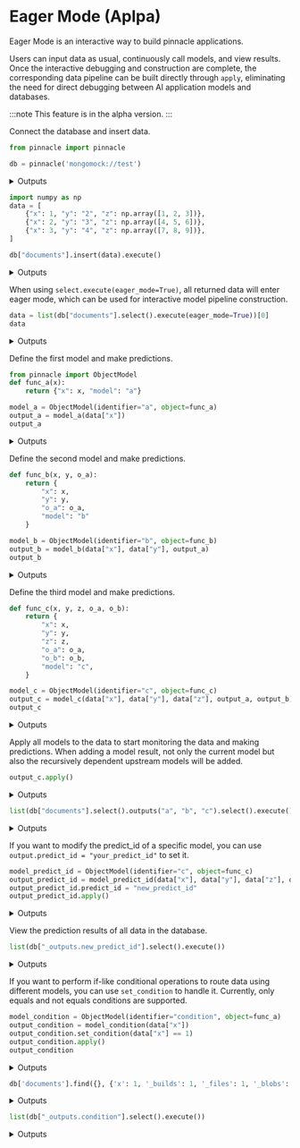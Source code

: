 
# Eager Mode (Aplpa) 

Eager Mode is an interactive way to build pinnacle applications. 

Users can input data as usual, continuously call models, and view results.
Once the interactive debugging and construction are complete, 
the corresponding data pipeline can be built directly through `apply`, 
eliminating the need for direct debugging between AI application models and databases.

:::note
This feature is in the alpha version.
:::

Connect the database and insert data.

```python
from pinnacle import pinnacle

db = pinnacle('mongomock://test')
```

<details>
<summary>Outputs</summary>
<pre>
    2024-Jul-25 11:20:56.95| INFO     | zhouhaha-2.local| pinnacle.base.build:57   | Data Client is ready. mongomock.MongoClient('localhost', 27017)
    2024-Jul-25 11:20:56.96| INFO     | zhouhaha-2.local| pinnacle.base.build:36   | Connecting to Metadata Client with engine:  mongomock.MongoClient('localhost', 27017)
    2024-Jul-25 11:20:56.96| INFO     | zhouhaha-2.local| pinnacle.base.build:152  | Connecting to compute client: Compute(uri=None, compute_kwargs=\{\}, _path='pinnacle.backends.local.compute.LocalComputeBackend')
    2024-Jul-25 11:20:56.96| INFO     | zhouhaha-2.local| pinnacle.base.datalayer:105  | Building Data Layer
    2024-Jul-25 11:20:56.96| INFO     | zhouhaha-2.local| pinnacle.base.build:214  | Configuration: 
     +---------------+------------------+
    | Configuration |      Value       |
    +---------------+------------------+
    |  Data Backend | mongomock://test |
    +---------------+------------------+

</pre>
</details>

```python
import numpy as np
data = [
    {"x": 1, "y": "2", "z": np.array([1, 2, 3])},
    {"x": 2, "y": "3", "z": np.array([4, 5, 6])},
    {"x": 3, "y": "4", "z": np.array([7, 8, 9])},
]

db["documents"].insert(data).execute()
```

<details>
<summary>Outputs</summary>
<pre>
    2024-Jul-25 11:20:57.00| INFO     | zhouhaha-2.local| pinnacle.base.datalayer:426  | Table documents does not exist, auto creating...
    2024-Jul-25 11:20:57.00| INFO     | zhouhaha-2.local| pinnacle.base.datalayer:432  | Creating table documents with schema \{('z', 'numpy-int64[3]')\}
    2024-Jul-25 11:20:57.00| WARNING  | zhouhaha-2.local| pinnacle.misc.annotations:119  | add is deprecated and will be removed in a future release.

</pre>
<pre>
    ([ObjectId('66a1c49909d51b458635eda2'),
      ObjectId('66a1c49909d51b458635eda3'),
      ObjectId('66a1c49909d51b458635eda4')],
     None)
</pre>
</details>

When using `select.execute(eager_mode=True)`, all returned data will enter eager mode, which can be used for interactive model pipeline construction.

```python
data = list(db["documents"].select().execute(eager_mode=True))[0]
data
```

<details>
<summary>Outputs</summary>
<pre>
    Document(\{'x': 1, 'y': '2', 'z': array([1, 2, 3]), '_fold': 'train', '_id': ObjectId('66a1c49909d51b458635eda2')\})
</pre>
</details>

Define the first model and make predictions.

```python
from pinnacle import ObjectModel
def func_a(x):
    return {"x": x, "model": "a"}

model_a = ObjectModel(identifier="a", object=func_a)
output_a = model_a(data["x"])
output_a
```

<details>
<summary>Outputs</summary>
<pre>
    \{'x': 1, 'model': 'a'\}
</pre>
</details>

Define the second model and make predictions.

```python
def func_b(x, y, o_a):
    return {
        "x": x,
        "y": y,
        "o_a": o_a,
        "model": "b"
    }

model_b = ObjectModel(identifier="b", object=func_b)
output_b = model_b(data["x"], data["y"], output_a)
output_b
```

<details>
<summary>Outputs</summary>
<pre>
    \{'x': 1, 'y': '2', 'o_a': \{'x': 1, 'model': 'a'\}, 'model': 'b'\}
</pre>
</details>

Define the third model and make predictions.

```python
def func_c(x, y, z, o_a, o_b):
    return {
        "x": x,
        "y": y,
        "z": z,
        "o_a": o_a,
        "o_b": o_b,
        "model": "c",
    }

model_c = ObjectModel(identifier="c", object=func_c)
output_c = model_c(data["x"], data["y"], data["z"], output_a, output_b)
output_c
```

<details>
<summary>Outputs</summary>
<pre>
    \{'x': 1, 'y': '2', 'z': array([1, 2, 3]), 'o_a': \{'x': 1, 'model': 'a'\}, 'o_b': \{'x': 1, 'y': '2', 'o_a': \{'x': 1, 'model': 'a'\}, 'model': 'b'\}, 'model': 'c'\}
</pre>
</details>

Apply all models to the data to start monitoring the data and making predictions.
When adding a model result, not only the current model but also the recursively dependent upstream models will be added.

```python
output_c.apply()
```

<details>
<summary>Outputs</summary>
<pre>
    2024-Jul-25 11:20:57.14| INFO     | zhouhaha-2.local| pinnacle.misc.eager:289  | Applying nodes: ['a', 'b', 'c']
    2024-Jul-25 11:20:57.14| INFO     | zhouhaha-2.local| pinnacle.misc.eager:301  | Applying node: a
    2024-Jul-25 11:20:57.14| INFO     | zhouhaha-2.local| pinnacle.misc.eager:302  | Example output \{'x': 1, 'model': 'a'\}
    2024-Jul-25 11:20:57.14| INFO     | zhouhaha-2.local| pinnacle.misc.eager:306  | Key: x
    2024-Jul-25 11:20:57.14| INFO     | zhouhaha-2.local| pinnacle.misc.eager:309  | Select: documents.find(\{\}, \{'x': 1, '_builds': 1, '_files': 1, '_blobs': 1, '_schema': 1\})
    2024-Jul-25 11:20:57.14| INFO     | zhouhaha-2.local| pinnacle.misc.eager:311  | Predict id: a
    2024-Jul-25 11:20:57.14| INFO     | zhouhaha-2.local| pinnacle.misc.eager:313  | Predict kwargs: \{\}
    2024-Jul-25 11:20:57.14| INFO     | zhouhaha-2.local| pinnacle.misc.eager:323  | Listener: Listener(identifier='a', uuid='a', upstream=None, plugins=None, key='x', model=ObjectModel(identifier='a', uuid='ea5db97f-ab09-4804-9566-14c57f84f705', upstream=None, plugins=None, signature='*args,**kwargs', datatype=None, output_schema=None, flatten=False, model_update_kwargs=\{\}, predict_kwargs=\{\}, compute_kwargs=\{\}, validation=None, metric_values=\{\}, num_workers=0, object=\<function func_a at 0x146fa7d90\>), select=documents.find(\{\}, \{'x': 1, '_builds': 1, '_files': 1, '_blobs': 1, '_schema': 1\}), predict_kwargs=\{\})
    2024-Jul-25 11:20:57.15| INFO     | zhouhaha-2.local| pinnacle.components.listener:83   | Requesting listener setup on CDC service
    2024-Jul-25 11:20:57.15| INFO     | zhouhaha-2.local| pinnacle.components.listener:93   | Skipping listener setup on CDC service since no URI is set
    2024-Jul-25 11:20:57.15| INFO     | zhouhaha-2.local| pinnacle.jobs.queue:104  | Declaring component listener/a
    2024-Jul-25 11:20:57.15| INFO     | zhouhaha-2.local| pinnacle.jobs.queue:178  | Running jobs for listener::a
    2024-Jul-25 11:20:57.15| INFO     | zhouhaha-2.local| pinnacle.backends.local.compute:64   | Submitting job. function:\<function method_job at 0x108f1fd90\>
    2024-Jul-25 11:20:57.15| INFO     | zhouhaha-2.local| pinnacle.components.model:678  | Requesting prediction in db - [a] with predict_id a
    
    2024-Jul-25 11:20:57.15| INFO     | zhouhaha-2.local| pinnacle.components.model:807  | Adding 3 model outputs to `db`
    2024-Jul-25 11:20:57.15| SUCCESS  | zhouhaha-2.local| pinnacle.backends.local.compute:70   | Job submitted on \<pinnacle.backends.local.compute.LocalComputeBackend object at 0x146f38ee0\>.  function:\<function method_job at 0x108f1fd90\> future:e6caa179-a9f1-42de-91d2-7842e11143b2
    2024-Jul-25 11:20:57.15| INFO     | zhouhaha-2.local| pinnacle.misc.eager:301  | Applying node: b
    2024-Jul-25 11:20:57.15| INFO     | zhouhaha-2.local| pinnacle.misc.eager:302  | Example output \{'x': 1, 'y': '2', 'o_a': \{'x': 1, 'model': 'a'\}, 'model': 'b'\}
    2024-Jul-25 11:20:57.15| INFO     | zhouhaha-2.local| pinnacle.misc.eager:306  | Key: ('x', 'y', '_outputs.a')
    2024-Jul-25 11:20:57.15| INFO     | zhouhaha-2.local| pinnacle.misc.eager:309  | Select: MongoOutputs(identifier='MongoOutputs-identifier-uuid-853b05d5-1206-47d3-b3f6-93fcd66be97f-table-documents-parts-find-x-1-y-1-builds-1-files-1-blobs-1-schema-1-outputs-a', uuid='853b05d5-1206-47d3-b3f6-93fcd66be97f', table='documents', parts=[('find', (\{\}, \{'x': 1, 'y': 1, '_builds': 1, '_files': 1, '_blobs': 1, '_schema': 1\}), \{\}), ('outputs', ('a',), \{\})])
    2024-Jul-25 11:20:57.15| INFO     | zhouhaha-2.local| pinnacle.misc.eager:311  | Predict id: b
    2024-Jul-25 11:20:57.15| INFO     | zhouhaha-2.local| pinnacle.misc.eager:313  | Predict kwargs: \{\}
    2024-Jul-25 11:20:57.15| INFO     | zhouhaha-2.local| pinnacle.misc.eager:323  | Listener: Listener(identifier='b', uuid='b', upstream=None, plugins=None, key=('x', 'y', '_outputs.a'), model=ObjectModel(identifier='b', uuid='5fe3670b-c49b-4999-b736-5af3c584f299', upstream=None, plugins=None, signature='*args,**kwargs', datatype=None, output_schema=None, flatten=False, model_update_kwargs=\{\}, predict_kwargs=\{\}, compute_kwargs=\{\}, validation=None, metric_values=\{\}, num_workers=0, object=\<function func_b at 0x146fa7e20\>), select=MongoOutputs(identifier='MongoOutputs-identifier-uuid-853b05d5-1206-47d3-b3f6-93fcd66be97f-table-documents-parts-find-x-1-y-1-builds-1-files-1-blobs-1-schema-1-outputs-a', uuid='853b05d5-1206-47d3-b3f6-93fcd66be97f', table='documents', parts=[('find', (\{\}, \{'x': 1, 'y': 1, '_builds': 1, '_files': 1, '_blobs': 1, '_schema': 1\}), \{\}), ('outputs', ('a',), \{\})]), predict_kwargs=\{\})
    2024-Jul-25 11:20:57.15| INFO     | zhouhaha-2.local| pinnacle.components.listener:83   | Requesting listener setup on CDC service
    2024-Jul-25 11:20:57.15| INFO     | zhouhaha-2.local| pinnacle.components.listener:93   | Skipping listener setup on CDC service since no URI is set
    2024-Jul-25 11:20:57.15| INFO     | zhouhaha-2.local| pinnacle.jobs.queue:104  | Declaring component listener/b
    2024-Jul-25 11:20:57.15| INFO     | zhouhaha-2.local| pinnacle.jobs.queue:178  | Running jobs for listener::b
    2024-Jul-25 11:20:57.15| INFO     | zhouhaha-2.local| pinnacle.backends.local.compute:64   | Submitting job. function:\<function method_job at 0x108f1fd90\>
    2024-Jul-25 11:20:57.16| INFO     | zhouhaha-2.local| pinnacle.components.model:678  | Requesting prediction in db - [b] with predict_id b
    
    2024-Jul-25 11:20:57.16| INFO     | zhouhaha-2.local| pinnacle.components.model:807  | Adding 3 model outputs to `db`
    2024-Jul-25 11:20:57.16| SUCCESS  | zhouhaha-2.local| pinnacle.backends.local.compute:70   | Job submitted on \<pinnacle.backends.local.compute.LocalComputeBackend object at 0x146f38ee0\>.  function:\<function method_job at 0x108f1fd90\> future:c612486d-58ea-4654-a012-5ca3cfc86abe
    2024-Jul-25 11:20:57.16| INFO     | zhouhaha-2.local| pinnacle.misc.eager:301  | Applying node: c
    2024-Jul-25 11:20:57.16| INFO     | zhouhaha-2.local| pinnacle.misc.eager:302  | Example output \{'x': 1, 'y': '2', 'z': array([1, 2, 3]), 'o_a': \{'x': 1, 'model': 'a'\}, 'o_b': \{'x': 1, 'y': '2', 'o_a': \{'x': 1, 'model': 'a'\}, 'model': 'b'\}, 'model': 'c'\}
    2024-Jul-25 11:20:57.16| INFO     | zhouhaha-2.local| pinnacle.misc.eager:306  | Key: ('x', 'y', 'z', '_outputs.a', '_outputs.b')
    2024-Jul-25 11:20:57.16| INFO     | zhouhaha-2.local| pinnacle.misc.eager:309  | Select: MongoOutputs(identifier='MongoOutputs-identifier-uuid-e6f9f631-95f6-424b-ac12-2bdaa18c1dab-table-documents-parts-find-x-1-y-1-z-1-builds-1-files-1-blobs-1-schema-1-outputs-a-b', uuid='e6f9f631-95f6-424b-ac12-2bdaa18c1dab', table='documents', parts=[('find', (\{\}, \{'x': 1, 'y': 1, 'z': 1, '_builds': 1, '_files': 1, '_blobs': 1, '_schema': 1\}), \{\}), ('outputs', ('a', 'b'), \{\})])
    2024-Jul-25 11:20:57.16| INFO     | zhouhaha-2.local| pinnacle.misc.eager:311  | Predict id: c
    2024-Jul-25 11:20:57.16| INFO     | zhouhaha-2.local| pinnacle.misc.eager:313  | Predict kwargs: \{\}
    2024-Jul-25 11:20:57.16| INFO     | zhouhaha-2.local| pinnacle.misc.eager:323  | Listener: Listener(identifier='c', uuid='c', upstream=None, plugins=None, key=('x', 'y', 'z', '_outputs.a', '_outputs.b'), model=ObjectModel(identifier='c', uuid='2ef9ed89-e1a8-4f41-8c54-90e27866d1b2', upstream=None, plugins=None, signature='*args,**kwargs', datatype=None, output_schema=None, flatten=False, model_update_kwargs=\{\}, predict_kwargs=\{\}, compute_kwargs=\{\}, validation=None, metric_values=\{\}, num_workers=0, object=\<function func_c at 0x10777fb50\>), select=MongoOutputs(identifier='MongoOutputs-identifier-uuid-e6f9f631-95f6-424b-ac12-2bdaa18c1dab-table-documents-parts-find-x-1-y-1-z-1-builds-1-files-1-blobs-1-schema-1-outputs-a-b', uuid='e6f9f631-95f6-424b-ac12-2bdaa18c1dab', table='documents', parts=[('find', (\{\}, \{'x': 1, 'y': 1, 'z': 1, '_builds': 1, '_files': 1, '_blobs': 1, '_schema': 1\}), \{\}), ('outputs', ('a', 'b'), \{\})]), predict_kwargs=\{\})
    2024-Jul-25 11:20:57.16| INFO     | zhouhaha-2.local| pinnacle.components.listener:83   | Requesting listener setup on CDC service
    2024-Jul-25 11:20:57.16| INFO     | zhouhaha-2.local| pinnacle.components.listener:93   | Skipping listener setup on CDC service since no URI is set
    2024-Jul-25 11:20:57.16| INFO     | zhouhaha-2.local| pinnacle.jobs.queue:104  | Declaring component listener/c
    2024-Jul-25 11:20:57.16| INFO     | zhouhaha-2.local| pinnacle.jobs.queue:178  | Running jobs for listener::c
    2024-Jul-25 11:20:57.16| INFO     | zhouhaha-2.local| pinnacle.backends.local.compute:64   | Submitting job. function:\<function method_job at 0x108f1fd90\>
    2024-Jul-25 11:20:57.16| INFO     | zhouhaha-2.local| pinnacle.components.model:678  | Requesting prediction in db - [c] with predict_id c
    
    2024-Jul-25 11:20:57.17| INFO     | zhouhaha-2.local| pinnacle.components.model:807  | Adding 3 model outputs to `db`
    2024-Jul-25 11:20:57.17| SUCCESS  | zhouhaha-2.local| pinnacle.backends.local.compute:70   | Job submitted on \<pinnacle.backends.local.compute.LocalComputeBackend object at 0x146f38ee0\>.  function:\<function method_job at 0x108f1fd90\> future:755ecfce-0ac1-4078-b2ca-445670d4d478

</pre>
</details>

```python
list(db["documents"].select().outputs("a", "b", "c").select().execute())
```

<details>
<summary>Outputs</summary>
<pre>
    [Document(\{'_id': ObjectId('66a1c49909d51b458635eda2'), '_outputs': \{'c': \{'x': 1, 'y': '2', 'z': Encodable(identifier='e2d1839ed1706f7d470d87f8c48a5584cafa5a12', uuid='6ec1ba5e-0b93-49a0-a362-1637fd933849', datatype=DataType(identifier='numpy-int64[3]', uuid='72357574-0c3e-4503-b0c7-e15a6595491d', upstream=None, plugins=None, encoder=\<pinnacle.ext.numpy.encoder.EncodeArray object at 0x146f805b0\>, decoder=\<pinnacle.ext.numpy.encoder.DecodeArray object at 0x146f820b0\>, info=None, shape=[3], directory=None, encodable='encodable', bytes_encoding=\<BytesEncoding.BYTES: 'Bytes'\>, intermediate_type='bytes', media_type=None), uri=None, x=array([1, 2, 3])), 'o_a': \{'x': 1, 'model': 'a'\}, 'o_b': \{'x': 1, 'y': '2', 'o_a': \{'x': 1, 'model': 'a'\}, 'model': 'b'\}, 'model': 'c'\}, 'b': \{'x': 1, 'y': '2', 'o_a': \{'x': 1, 'model': 'a'\}, 'model': 'b'\}, 'a': \{'x': 1, 'model': 'a'\}\}\}),
     Document(\{'_id': ObjectId('66a1c49909d51b458635eda3'), '_outputs': \{'c': \{'x': 2, 'y': '3', 'z': Encodable(identifier='168d0ba38783ef14943e28073c750dbd4b83bdcc', uuid='9288eb18-1811-492c-a32e-28e467d31939', datatype=DataType(identifier='numpy-int64[3]', uuid='695b4336-8d43-4113-8b2c-70898ad94103', upstream=None, plugins=None, encoder=\<pinnacle.ext.numpy.encoder.EncodeArray object at 0x146fa3610\>, decoder=\<pinnacle.ext.numpy.encoder.DecodeArray object at 0x146fa2ad0\>, info=None, shape=[3], directory=None, encodable='encodable', bytes_encoding=\<BytesEncoding.BYTES: 'Bytes'\>, intermediate_type='bytes', media_type=None), uri=None, x=array([4, 5, 6])), 'o_a': \{'x': 2, 'model': 'a'\}, 'o_b': \{'x': 2, 'y': '3', 'o_a': \{'x': 2, 'model': 'a'\}, 'model': 'b'\}, 'model': 'c'\}, 'b': \{'x': 2, 'y': '3', 'o_a': \{'x': 2, 'model': 'a'\}, 'model': 'b'\}, 'a': \{'x': 2, 'model': 'a'\}\}\}),
     Document(\{'_id': ObjectId('66a1c49909d51b458635eda4'), '_outputs': \{'c': \{'x': 3, 'y': '4', 'z': Encodable(identifier='31c74b4f993d8a50e16d055f45359504dad76c05', uuid='e9a3d7dc-2d68-4110-8938-3f79955f871a', datatype=DataType(identifier='numpy-int64[3]', uuid='5049de2e-33d2-401b-9e1a-8b5a1bb352e8', upstream=None, plugins=None, encoder=\<pinnacle.ext.numpy.encoder.EncodeArray object at 0x146f94ac0\>, decoder=\<pinnacle.ext.numpy.encoder.DecodeArray object at 0x146f95180\>, info=None, shape=[3], directory=None, encodable='encodable', bytes_encoding=\<BytesEncoding.BYTES: 'Bytes'\>, intermediate_type='bytes', media_type=None), uri=None, x=array([7, 8, 9])), 'o_a': \{'x': 3, 'model': 'a'\}, 'o_b': \{'x': 3, 'y': '4', 'o_a': \{'x': 3, 'model': 'a'\}, 'model': 'b'\}, 'model': 'c'\}, 'b': \{'x': 3, 'y': '4', 'o_a': \{'x': 3, 'model': 'a'\}, 'model': 'b'\}, 'a': \{'x': 3, 'model': 'a'\}\}\})]
</pre>
</details>

If you want to modify the predict_id of a specific model, 
you can use `output.predict_id = "your_predict_id"` to set it.

```python
model_predict_id = ObjectModel(identifier="c", object=func_c)
output_predict_id = model_predict_id(data["x"], data["y"], data["z"], output_a, output_b)
output_predict_id.predict_id = "new_predict_id"
output_predict_id.apply()
```

<details>
<summary>Outputs</summary>
<pre>
    2024-Jul-25 11:20:57.21| INFO     | zhouhaha-2.local| pinnacle.misc.eager:289  | Applying nodes: ['a', 'b', 'new_predict_id']
    2024-Jul-25 11:20:57.21| INFO     | zhouhaha-2.local| pinnacle.misc.eager:298  | Node [a] already applied.
    2024-Jul-25 11:20:57.21| INFO     | zhouhaha-2.local| pinnacle.misc.eager:298  | Node [b] already applied.
    2024-Jul-25 11:20:57.21| INFO     | zhouhaha-2.local| pinnacle.misc.eager:301  | Applying node: new_predict_id
    2024-Jul-25 11:20:57.21| INFO     | zhouhaha-2.local| pinnacle.misc.eager:302  | Example output \{'x': 1, 'y': '2', 'z': array([1, 2, 3]), 'o_a': \{'x': 1, 'model': 'a'\}, 'o_b': \{'x': 1, 'y': '2', 'o_a': \{'x': 1, 'model': 'a'\}, 'model': 'b'\}, 'model': 'c'\}
    2024-Jul-25 11:20:57.21| INFO     | zhouhaha-2.local| pinnacle.misc.eager:306  | Key: ('x', 'y', 'z', '_outputs.a', '_outputs.b')
    2024-Jul-25 11:20:57.22| INFO     | zhouhaha-2.local| pinnacle.misc.eager:309  | Select: MongoOutputs(identifier='MongoOutputs-identifier-uuid-0e7da996-a427-43bd-8ad2-c2688da2c4b2-table-documents-parts-find-x-1-y-1-z-1-builds-1-files-1-blobs-1-schema-1-outputs-a-b', uuid='0e7da996-a427-43bd-8ad2-c2688da2c4b2', table='documents', parts=[('find', (\{\}, \{'x': 1, 'y': 1, 'z': 1, '_builds': 1, '_files': 1, '_blobs': 1, '_schema': 1\}), \{\}), ('outputs', ('a', 'b'), \{\})])
    2024-Jul-25 11:20:57.22| INFO     | zhouhaha-2.local| pinnacle.misc.eager:311  | Predict id: new_predict_id
    2024-Jul-25 11:20:57.22| INFO     | zhouhaha-2.local| pinnacle.misc.eager:313  | Predict kwargs: \{\}
    2024-Jul-25 11:20:57.22| INFO     | zhouhaha-2.local| pinnacle.misc.eager:323  | Listener: Listener(identifier='new_predict_id', uuid='new_predict_id', upstream=None, plugins=None, key=('x', 'y', 'z', '_outputs.a', '_outputs.b'), model=ObjectModel(identifier='c', uuid='f1623135-5b78-4528-b4c8-15fcecfa306a', upstream=None, plugins=None, signature='*args,**kwargs', datatype=None, output_schema=None, flatten=False, model_update_kwargs=\{\}, predict_kwargs=\{\}, compute_kwargs=\{\}, validation=None, metric_values=\{\}, num_workers=0, object=\<function func_c at 0x10777fb50\>), select=MongoOutputs(identifier='MongoOutputs-identifier-uuid-0e7da996-a427-43bd-8ad2-c2688da2c4b2-table-documents-parts-find-x-1-y-1-z-1-builds-1-files-1-blobs-1-schema-1-outputs-a-b', uuid='0e7da996-a427-43bd-8ad2-c2688da2c4b2', table='documents', parts=[('find', (\{\}, \{'x': 1, 'y': 1, 'z': 1, '_builds': 1, '_files': 1, '_blobs': 1, '_schema': 1\}), \{\}), ('outputs', ('a', 'b'), \{\})]), predict_kwargs=\{\})
    2024-Jul-25 11:20:57.22| WARNING  | zhouhaha-2.local| pinnacle.backends.local.artifacts:82   | File /tmp/test/7a3674bbe73b9998a81ee8daa6c12516bcac30ff already exists
    2024-Jul-25 11:20:57.22| INFO     | zhouhaha-2.local| pinnacle.components.listener:83   | Requesting listener setup on CDC service
    2024-Jul-25 11:20:57.22| INFO     | zhouhaha-2.local| pinnacle.components.listener:93   | Skipping listener setup on CDC service since no URI is set
    2024-Jul-25 11:20:57.22| INFO     | zhouhaha-2.local| pinnacle.jobs.queue:104  | Declaring component listener/new_predict_id
    2024-Jul-25 11:20:57.22| INFO     | zhouhaha-2.local| pinnacle.jobs.queue:178  | Running jobs for listener::new_predict_id
    2024-Jul-25 11:20:57.22| INFO     | zhouhaha-2.local| pinnacle.backends.local.compute:64   | Submitting job. function:\<function method_job at 0x108f1fd90\>
    2024-Jul-25 11:20:57.22| INFO     | zhouhaha-2.local| pinnacle.components.model:678  | Requesting prediction in db - [c] with predict_id new_predict_id
    
    2024-Jul-25 11:20:57.23| INFO     | zhouhaha-2.local| pinnacle.components.model:807  | Adding 3 model outputs to `db`
    2024-Jul-25 11:20:57.23| SUCCESS  | zhouhaha-2.local| pinnacle.backends.local.compute:70   | Job submitted on \<pinnacle.backends.local.compute.LocalComputeBackend object at 0x146f38ee0\>.  function:\<function method_job at 0x108f1fd90\> future:1ae144f7-db9f-41eb-95ab-1f4af75860f8

</pre>
</details>

View the prediction results of all data in the database.

```python
list(db["_outputs.new_predict_id"].select().execute())
```

<details>
<summary>Outputs</summary>
<pre>
    [Document(\{'_outputs': \{'new_predict_id': \{'x': 1, 'y': '2', 'z': Encodable(identifier='e2d1839ed1706f7d470d87f8c48a5584cafa5a12', uuid='1c2c16b6-66cf-414d-a0f7-e8702df24569', datatype=DataType(identifier='numpy-int64[3]', uuid='565196cb-fc5e-41f5-a293-8bb6db908046', upstream=None, plugins=None, encoder=\<pinnacle.ext.numpy.encoder.EncodeArray object at 0x146f80910\>, decoder=\<pinnacle.ext.numpy.encoder.DecodeArray object at 0x146f81240\>, info=None, shape=[3], directory=None, encodable='encodable', bytes_encoding=\<BytesEncoding.BYTES: 'Bytes'\>, intermediate_type='bytes', media_type=None), uri=None, x=array([1, 2, 3])), 'o_a': \{'x': 1, 'model': 'a'\}, 'o_b': \{'x': 1, 'y': '2', 'o_a': \{'x': 1, 'model': 'a'\}, 'model': 'b'\}, 'model': 'c'\}\}, '_source': ObjectId('66a1c49909d51b458635eda2'), '_fold': 'train', '_id': ObjectId('66a1c49909d51b458635edc0')\}),
     Document(\{'_outputs': \{'new_predict_id': \{'x': 2, 'y': '3', 'z': Encodable(identifier='168d0ba38783ef14943e28073c750dbd4b83bdcc', uuid='ccec3051-bc09-47d2-98f6-3209d51b197a', datatype=DataType(identifier='numpy-int64[3]', uuid='d7fb6e08-8c1f-4dd7-b277-541f5181af94', upstream=None, plugins=None, encoder=\<pinnacle.ext.numpy.encoder.EncodeArray object at 0x146f80b20\>, decoder=\<pinnacle.ext.numpy.encoder.DecodeArray object at 0x146f80c70\>, info=None, shape=[3], directory=None, encodable='encodable', bytes_encoding=\<BytesEncoding.BYTES: 'Bytes'\>, intermediate_type='bytes', media_type=None), uri=None, x=array([4, 5, 6])), 'o_a': \{'x': 2, 'model': 'a'\}, 'o_b': \{'x': 2, 'y': '3', 'o_a': \{'x': 2, 'model': 'a'\}, 'model': 'b'\}, 'model': 'c'\}\}, '_source': ObjectId('66a1c49909d51b458635eda3'), '_fold': 'train', '_id': ObjectId('66a1c49909d51b458635edc1')\}),
     Document(\{'_outputs': \{'new_predict_id': \{'x': 3, 'y': '4', 'z': Encodable(identifier='31c74b4f993d8a50e16d055f45359504dad76c05', uuid='d9fbb133-3d27-4433-8f7e-3dc4cd869db5', datatype=DataType(identifier='numpy-int64[3]', uuid='8f979f90-84d9-4ad6-92dc-e077b0767173', upstream=None, plugins=None, encoder=\<pinnacle.ext.numpy.encoder.EncodeArray object at 0x146f81a50\>, decoder=\<pinnacle.ext.numpy.encoder.DecodeArray object at 0x146f83d60\>, info=None, shape=[3], directory=None, encodable='encodable', bytes_encoding=\<BytesEncoding.BYTES: 'Bytes'\>, intermediate_type='bytes', media_type=None), uri=None, x=array([7, 8, 9])), 'o_a': \{'x': 3, 'model': 'a'\}, 'o_b': \{'x': 3, 'y': '4', 'o_a': \{'x': 3, 'model': 'a'\}, 'model': 'b'\}, 'model': 'c'\}\}, '_source': ObjectId('66a1c49909d51b458635eda4'), '_fold': 'train', '_id': ObjectId('66a1c49909d51b458635edc2')\})]
</pre>
</details>

If you want to perform if-like conditional operations to route data using different models, you can use `set_condition` to handle it. Currently, only equals and not equals conditions are supported.

```python
model_condition = ObjectModel(identifier="condition", object=func_a)
output_condition = model_condition(data["x"])
output_condition.set_condition(data["x"] == 1)
output_condition.apply()
output_condition
```

<details>
<summary>Outputs</summary>
<pre>
    2024-Jul-25 11:20:57.27| INFO     | zhouhaha-2.local| pinnacle.misc.eager:289  | Applying nodes: ['condition']
    2024-Jul-25 11:20:57.27| INFO     | zhouhaha-2.local| pinnacle.misc.eager:301  | Applying node: condition
    2024-Jul-25 11:20:57.27| INFO     | zhouhaha-2.local| pinnacle.misc.eager:302  | Example output \{'x': 1, 'model': 'a'\}
    2024-Jul-25 11:20:57.27| INFO     | zhouhaha-2.local| pinnacle.misc.eager:306  | Key: x
    2024-Jul-25 11:20:57.27| INFO     | zhouhaha-2.local| pinnacle.misc.eager:309  | Select: documents.find(\{'x': 1\}, \{'x': 1, '_builds': 1, '_files': 1, '_blobs': 1, '_schema': 1\})
    2024-Jul-25 11:20:57.27| INFO     | zhouhaha-2.local| pinnacle.misc.eager:311  | Predict id: condition
    2024-Jul-25 11:20:57.27| INFO     | zhouhaha-2.local| pinnacle.misc.eager:313  | Predict kwargs: \{\}
    2024-Jul-25 11:20:57.27| INFO     | zhouhaha-2.local| pinnacle.misc.eager:323  | Listener: Listener(identifier='condition', uuid='condition', upstream=None, plugins=None, key='x', model=ObjectModel(identifier='condition', uuid='b4e6eba0-cf23-4fc8-921b-2067d0950267', upstream=None, plugins=None, signature='*args,**kwargs', datatype=None, output_schema=None, flatten=False, model_update_kwargs=\{\}, predict_kwargs=\{\}, compute_kwargs=\{\}, validation=None, metric_values=\{\}, num_workers=0, object=\<function func_a at 0x146fa7d90\>), select=documents.find(\{'x': 1\}, \{'x': 1, '_builds': 1, '_files': 1, '_blobs': 1, '_schema': 1\}), predict_kwargs=\{\})
    2024-Jul-25 11:20:57.27| WARNING  | zhouhaha-2.local| pinnacle.backends.local.artifacts:82   | File /tmp/test/d24f9039a299416f14abfa8a11830e67a5665b98 already exists
    2024-Jul-25 11:20:57.27| INFO     | zhouhaha-2.local| pinnacle.components.listener:83   | Requesting listener setup on CDC service
    2024-Jul-25 11:20:57.27| INFO     | zhouhaha-2.local| pinnacle.components.listener:93   | Skipping listener setup on CDC service since no URI is set
    2024-Jul-25 11:20:57.27| INFO     | zhouhaha-2.local| pinnacle.jobs.queue:104  | Declaring component listener/condition
    2024-Jul-25 11:20:57.28| INFO     | zhouhaha-2.local| pinnacle.jobs.queue:178  | Running jobs for listener::condition
    2024-Jul-25 11:20:57.28| INFO     | zhouhaha-2.local| pinnacle.backends.local.compute:64   | Submitting job. function:\<function method_job at 0x108f1fd90\>
    2024-Jul-25 11:20:57.28| INFO     | zhouhaha-2.local| pinnacle.components.model:678  | Requesting prediction in db - [condition] with predict_id condition
    
    2024-Jul-25 11:20:57.28| INFO     | zhouhaha-2.local| pinnacle.components.model:807  | Adding 1 model outputs to `db`
    2024-Jul-25 11:20:57.28| SUCCESS  | zhouhaha-2.local| pinnacle.backends.local.compute:70   | Job submitted on \<pinnacle.backends.local.compute.LocalComputeBackend object at 0x146f38ee0\>.  function:\<function method_job at 0x108f1fd90\> future:b432ac85-9c9f-4ec3-bb50-02cdbe09830f

</pre>
<pre>
    \{'x': 1, 'model': 'a'\}
</pre>
</details>

```python
db['documents'].find({}, {'x': 1, '_builds': 1, '_files': 1, '_blobs': 1, '_schema': 1}).filter({'x': 1}).execute()
```

<details>
<summary>Outputs</summary>
<pre>
    SuperDuperCursor(raw_cursor=\<mongomock.collection.Cursor object at 0x146f826b0\>, id_field='_id', db=\<pinnacle.base.datalayer.Datalayer object at 0x146f38f70\>, scores=None, schema=None, process_func=None, _it=0)
</pre>
</details>

```python
list(db["_outputs.condition"].select().execute())
```

<details>
<summary>Outputs</summary>
<pre>
    [Document(\{'_outputs': \{'condition': \{'x': 1, 'model': 'a'\}\}, '_source': ObjectId('66a1c49909d51b458635eda2'), '_fold': 'train', '_id': ObjectId('66a1c49909d51b458635edc7')\})]
</pre>
</details>

